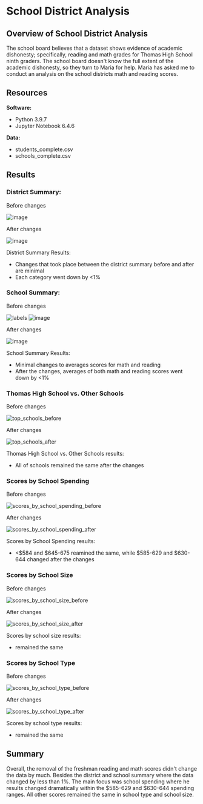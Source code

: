 # School District Analysis

## Overview of School District Analysis
The school board believes that a dataset shows evidence of academic dishonesty; specifically, reading and math grades for Thomas High School ninth graders. The school board doesn't know the full extent of the academic dishonesty, so they turn to Maria for help. Maria has asked me to conduct an analysis on the school districts math and reading scores.

## Resources
**Software:**
* Python 3.9.7
* Jupyter Notebook 6.4.6

**Data:**
* students_complete.csv
* schools_complete.csv

## Results
### District Summary:
Before changes

![image](https://user-images.githubusercontent.com/97328622/155909718-f54d8b8d-5c54-41da-88c4-e9d9084e7168.png)

After changes

![image](https://user-images.githubusercontent.com/97328622/155909765-a9337e72-d049-4b91-89c9-2d2062a2c16c.png)

District Summary Results:
* Changes that took place between the district summary before and after are minimal
* Each category went down by <1%


### School Summary:
Before changes

![labels](https://user-images.githubusercontent.com/97328622/155911761-a5772445-1189-48f1-aa47-d5319e02efb8.png)
![image](https://user-images.githubusercontent.com/97328622/155911096-f8d656df-2d59-4518-920f-daa756fe2c0b.png)

After changes

![image](https://user-images.githubusercontent.com/97328622/155911131-aa248a14-83cc-49f5-98fc-8fb6188e6f85.png)

School Summary Results:
* Minimal changes to averages scores for math and reading
* After the changes, averages of both math and reading scores went down by <1%

### Thomas High School vs. Other Schools
Before changes

![top_schools_before](https://user-images.githubusercontent.com/97328622/155912835-8d41fc16-f18e-4723-b488-88732b53a654.png)

After changes

![top_schools_after](https://user-images.githubusercontent.com/97328622/155912848-136a5a2e-1ea5-40cd-9d17-074bb8297677.png)

Thomas High School vs. Other Schools results:
* All of schools remained the same after the changes

### Scores by School Spending
Before changes

![scores_by_school_spending_before](https://user-images.githubusercontent.com/97328622/155913637-ee9a36ef-436b-4005-9839-03e2ef48c3a5.png)

After changes

![scores_by_school_spending_after](https://user-images.githubusercontent.com/97328622/155913650-920edbe1-35c2-4de0-9ad8-fbc8c203be48.png)

Scores by School Spending results:
* <$584 and $645-675 reamined the same, while $585-629 and $630-644 changed after the changes

### Scores by School Size
Before changes

![scores_by_school_size_before](https://user-images.githubusercontent.com/97328622/155913714-275cbbf1-5d02-4f22-a13d-6605194bef2a.png)

After changes

![scores_by_school_size_after](https://user-images.githubusercontent.com/97328622/155913727-ed189600-5e68-4252-b4b9-5fdcf2009ae4.png)

Scores by school size results:
* remained the same

### Scores by School Type
Before changes

![scores_by_school_type_before](https://user-images.githubusercontent.com/97328622/155913777-aa22f86f-793f-4b83-8178-029fec8cb3df.png)

After changes

![scores_by_school_type_after](https://user-images.githubusercontent.com/97328622/155913790-b5754473-027e-4b72-87f0-644365b92272.png)

Scores by school type results:
* remained the same

## Summary
Overall, the removal of the freshman reading and math scores didn't change the data by much. Besides the district and school summary where the data changed by less than 1%. The main focus was school spending where he results changed dramatically within the $585-629 and $630-644 spending ranges. All other scores remained the same in school type and school size.
